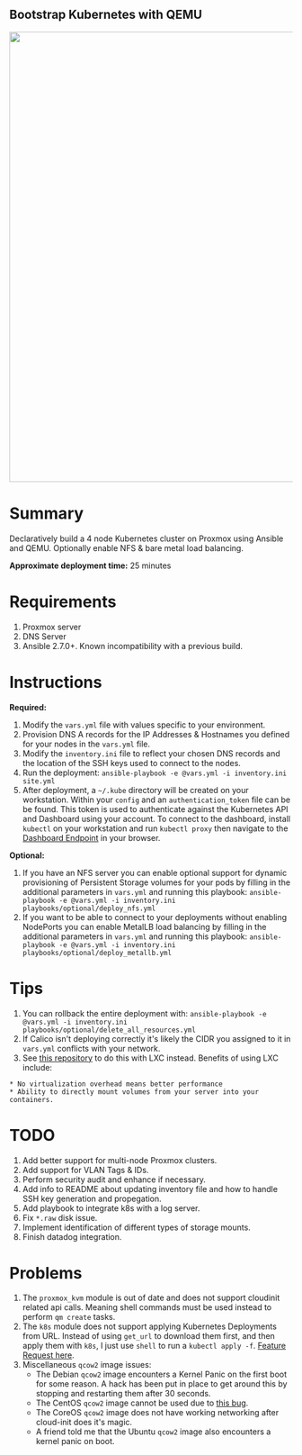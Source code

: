 ## Bootstrap Kubernetes with QEMU

<p align="center">
  <img src="https://raw.githubusercontent.com/zimmertr/Bootstrap-Kubernetes-with-QEMU/master/screenshot.png" width="800">
</p>

# Summary
Declaratively build a 4 node Kubernetes cluster on Proxmox using Ansible and QEMU. Optionally enable NFS & bare metal load balancing.

**Approximate deployment time:** 25 minutes

# Requirements
1. Proxmox server
2. DNS Server
3. Ansible 2.7.0+. Known incompatibility with a previous build.

# Instructions
**Required:**

1. Modify the `vars.yml` file with values specific to your environment.
2. Provision DNS A records for the IP Addresses & Hostnames you defined for your nodes in the `vars.yml` file.
3. Modify the `inventory.ini` file to reflect your chosen DNS records and the location of the SSH keys used to connect to the nodes.
4. Run the deployment: `ansible-playbook -e @vars.yml -i inventory.ini site.yml`
5. After deployment, a `~/.kube` directory will be created on your workstation. Within your `config` and an `authentication_token` file can be be found. This token is used to authenticate against the Kubernetes API and Dashboard using your account. To connect to the dashboard, install `kubectl` on your workstation and run `kubectl proxy` then navigate to the [Dashboard Endpoint](http://localhost:8001/api/v1/namespaces/kube-system/services/https:kubernetes-dashboard:/proxy/) in your browser.

**Optional:**

1. If you have an NFS server you can enable optional support for dynamic provisioning of Persistent Storage volumes for your pods by filling in the additional parameters in `vars.yml` and running this playbook: `ansible-playbook -e @vars.yml -i inventory.ini playbooks/optional/deploy_nfs.yml`
2. If you want to be able to connect to your deployments without enabling NodePorts you can enable MetalLB load balancing by filling in the additional parameters in `vars.yml` and running this playbook: `ansible-playbook -e @vars.yml -i inventory.ini playbooks/optional/deploy_metallb.yml`

# Tips
1. You can rollback the entire deployment with: `ansible-playbook -e @vars.yml -i inventory.ini playbooks/optional/delete_all_resources.yml`
2. If Calico isn't deploying correctly it's likely the CIDR you assigned to it in `vars.yml` conflicts with your network. 
3. See [this repository](https://github.com/zimmertr/Bootstrap-Kubernetes-with-LXC) to do this with LXC instead.  Benefits of using LXC include:
```
* No virtualization overhead means better performance
* Ability to directly mount volumes from your server into your containers.
```

# TODO
1. Add better support for multi-node Proxmox clusters.
2. Add support for VLAN Tags & IDs.
3. Perform security audit and enhance if necessary.
4. Add info to README about updating inventory file and how to handle SSH key generation and propegation.
5. Add playbook to integrate k8s with a log server.
6. Fix `*.raw` disk issue.
7. Implement identification of different types of storage mounts.
8. Finish datadog integration.

# Problems
1. The `proxmox_kvm` module is out of date and does not support cloudinit related api calls. Meaning shell commands must be used instead to perform `qm create` tasks. 
2. The `k8s` module does not support applying Kubernetes Deployments from URL. Instead of using `get_url` to download them first, and then apply them with `k8s`, I just use `shell` to run a `kubectl apply -f`. [Feature Request here](https://github.com/ansible/ansible/issues/48402).
3. Miscellaneous `qcow2` image issues:
    * The Debian `qcow2` image encounters a Kernel Panic on the first boot for some reason. A hack has been put in place to get around this by stopping and     restarting them after 30 seconds. 
    * The CentOS `qcow2` image cannot be used due to [this bug](https://bugs.centos.org/view.php?id=15426). 
    * The CoreOS `qcow2` image does not have working networking after cloud-init does it's magic. 
    * A friend told me that the Ubuntu `qcow2` image also encounters a kernel panic on boot.
